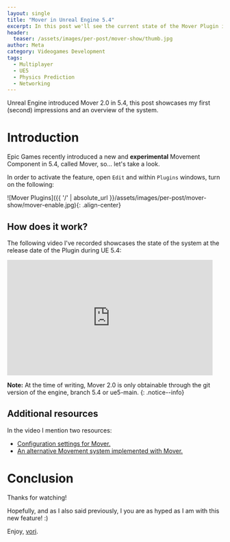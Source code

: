 ```yaml
---
layout: single
title: "Mover in Unreal Engine 5.4"
excerpt: In this post we'll see the current state of the Mover Plugin in UE 5.4.
header:
  teaser: /assets/images/per-post/mover-show/thumb.jpg
author: Meta
category: Videogames Development
tags:
  - Multiplayer
  - UE5
  - Physics Prediction
  - Networking
---
```


Unreal Engine introduced Mover 2.0 in 5.4, this post showcases my first (second) impressions and an overview of the system.

# Introduction

Epic Games recently introduced a new and **experimental** Movement Component in 5.4, called Mover, so... let's take a look.

In order to activate the feature, open `Edit` and within `Plugins` windows, turn on the following:

![Mover Plugins]({{ '/' | absolute_url }}/assets/images/per-post/mover-show/mover-enable.jpg){: .align-center}

## How does it work?

The following video I've recorded showcases the state of the system at the release date of the Plugin during UE 5.4: 

<iframe width="480" height="270" src="https://www.youtube.com/embed/1jD4WT6wkjw" frameborder="0" allow="autoplay; encrypted-media" allowfullscreen></iframe>

**Note:** At the time of writing, Mover 2.0 is only obtainable through the git version of the engine, branch 5.4 or ue5-main.
{: .notice--info}

## Additional resources

In the video I mention two resources:
* [Configuration settings for Mover.](https://github.com/daftsoftware/FGMovement?tab=readme-ov-file#important-notices)
* [An alternative Movement system implemented with Mover.](https://github.com/daftsoftware/FGMovement)

# Conclusion

Thanks for watching! 

Hopefully, and as I also said previously, I you are as hyped as I am with this new feature! :)

Enjoy, [vori](https://twitter.com/vorixo).
